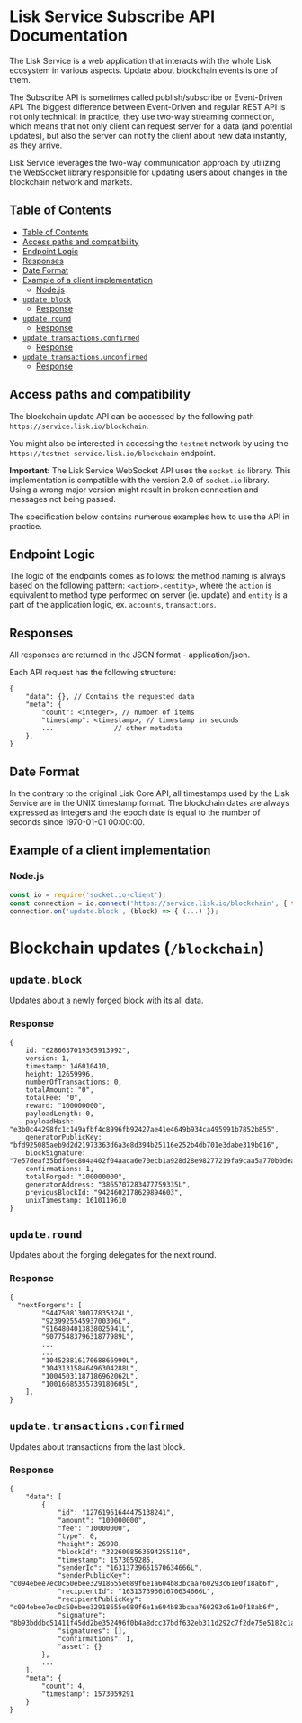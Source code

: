 # Lisk Service Subscribe API Documentation

The Lisk Service is a web application that interacts with the whole Lisk ecosystem in various aspects. Update about blockchain events is one of them.

The Subscribe API is sometimes called publish/subscribe or Event-Driven API. The biggest difference between Event-Driven and regular REST API is not only technical: in practice, they use two-way streaming connection, which means that not only client can request server for a data (and potential updates), but also the server can notify the client about new data instantly, as they arrive.

Lisk Service leverages the two-way communication approach by utilizing the WebSocket library responsible for updating users about changes in the blockchain network and markets.

## <a name='table-of-contents'></a>Table of Contents

<!-- vscode-markdown-toc -->
* [Table of Contents](#table-of-contents)
* [Access paths and compatibility](#access-paths-and-compatibility)
* [Endpoint Logic](#endpoint-logic)
* [Responses](#responses)
* [Date Format](#date-format)
* [Example of a client implementation](#example-of-a-client-implementation)
    * [Node.js](#node.js)
* [`update.block`](#`update.block`)
    * [Response](#response)
* [`update.round`](#`update.round`)
    * [Response](#response-1)
* [`update.transactions.confirmed`](#`update.transactions.confirmed`)
    * [Response](#response-2)
* [`update.transactions.unconfirmed`](#`update.transactions.unconfirmed`)
    * [Response](#response-3)

<!-- vscode-markdown-toc-config
	numbering=false
	autoSave=true
	/vscode-markdown-toc-config -->
<!-- /vscode-markdown-toc -->

## <a name='access-paths-and-compatibility'></a>Access paths and compatibility

The blockchain update API can be accessed by the following path `https://service.lisk.io/blockchain`.

You might also be interested in accessing the `testnet` network by using the `https://testnet-service.lisk.io/blockchain` endpoint.

**Important:** The Lisk Service WebSocket API uses the `socket.io` library. This implementation is compatible with the version 2.0 of `socket.io` library. Using a wrong major version might result in broken connection and messages not being passed.

The specification below contains numerous examples how to use the API in practice.

## <a name='endpoint-logic'></a>Endpoint Logic

The logic of the endpoints comes as follows: the method naming is always based on the following pattern: `<action>.<entity>`, where the `action` is equivalent to method type performed on server (ie. update) and `entity` is a part of the application logic, ex. `accounts`, `transactions`.

## <a name='responses'></a>Responses

All responses are returned in the JSON format - application/json.

Each API request has the following structure:

```jsonc
{
    "data": {}, // Contains the requested data
    "meta": {
        "count": <integer>, // number of items
        "timestamp": <timestamp>, // timestamp in seconds
        ...               // other metadata
    },
}
```

## <a name='date-format'></a>Date Format

In the contrary to the original Lisk Core API, all timestamps used by the Lisk Service are in the UNIX timestamp format. The blockchain dates are always expressed as integers and the epoch date is equal to the number of seconds since 1970-01-01 00:00:00.

## <a name='example-of-a-client-implementation'></a>Example of a client implementation

### <a name='node.js'></a>Node.js

```javascript
const io = require('socket.io-client');
const connection = io.connect('https://service.lisk.io/blockchain', { transports: ['websocket'] });
connection.on('update.block', (block) => { (...) });
```

# Blockchain updates (`/blockchain`)

## <a name='`update.block`'></a>`update.block`

Updates about a newly forged block with its all data.

### <a name='response'></a>Response

```jsonc
{
    id: "6286637019365913992",
    version: 1,
    timestamp: 146010410,
    height: 12659996,
    numberOfTransactions: 0,
    totalAmount: "0",
    totalFee: "0",
    reward: "100000000",
    payloadLength: 0,
    payloadHash: "e3b0c44298fc1c149afbf4c8996fb92427ae41e4649b934ca495991b7852b855",
    generatorPublicKey: "bfd925085aeb9d2d21973363d6a3e8d394b25116e252b4db701e3dabe319b016",
    blockSignature: "7e57deaf35bdf6ec804a402f04aaca6e70ecb1a928d28e98277219fa9caa5a770b0dea3ecf402cdfc35c7b8a84d1611a5b794d70bf3c29d51c28b8ded3b5920c",
    confirmations: 1,
    totalForged: "100000000",
    generatorAddress: "3865707283477759335L",
    previousBlockId: "9424602178629894603",
    unixTimestamp: 1610119610
}
```

## <a name='`update.round`'></a>`update.round`

Updates about the forging delegates for the next round.

### <a name='response-1'></a>Response

```jsonc
{
  "nextForgers": [
        "9447508130077835324L",
        "923992554593700306L",
        "9164804013838025941L",
        "9077548379631877989L",
        ...
        ...
        "10452881617068866990L",
        "10431315846496304288L",
        "10045031187186962062L",
        "10016685355739180605L",
    ],
}
```

## <a name='`update.transactions.confirmed`'></a>`update.transactions.confirmed`

Updates about transactions from the last block.

### <a name='response-2'></a>Response

```jsonc
{
    "data": [
        {
            "id": "12761961644475138241",
            "amount": "100000000",
            "fee": "10000000",
            "type": 0,
            "height": 26998,
            "blockId": "3226008563694255110",
            "timestamp": 1573059285,
            "senderId": "16313739661670634666L",
            "senderPublicKey": "c094ebee7ec0c50ebee32918655e089f6e1a604b83bcaa760293c61e0f18ab6f",
            "recipientId": "16313739661670634666L",
            "recipientPublicKey": "c094ebee7ec0c50ebee32918655e089f6e1a604b83bcaa760293c61e0f18ab6f",
            "signature": "8b93bddbc51411f45dd2be352496f0b4a8dcc37bdf632eb311d292c7f2de75e5182c1ac554f54031313a5c7f9fcfa091dee7790aa40c2ee96091ba52710b600e",
            "signatures": [],
            "confirmations": 1,
            "asset": {}
        },
        ...
    ],
    "meta": {
        "count": 4,
        "timestamp": 1573059291
    }
}
```
